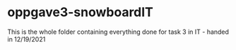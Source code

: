 # oppgave3-snowboardIT
This is the whole folder containing everything done for task 3 in IT - handed in 12/19/2021
